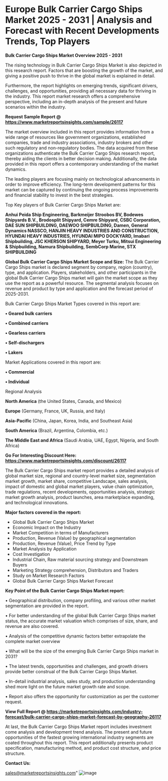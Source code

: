 # Europe Bulk Carrier Cargo Ships Market 2025 - 2031 | Analysis and Forecast with Recent Developments Trends, Top Players

<Strong> Bulk Carrier Cargo Ships Market Overview 2025 - 2031</strong>

The rising technology in Bulk Carrier Cargo Ships Market is also depicted in this research report. Factors that are boosting the growth of the market, and giving a positive push to thrive in the global market is explained in detail.

Furthermore, the report highlights on emerging trends, significant drivers, challenges, and opportunities, providing all necessary data for thriving in the industry. This report market research offers a comprehensive perspective, including an in-depth analysis of the present and future scenarios within the industry.

<strong>Request Sample Report @ <a href=https://www.marketreportsinsights.com/sample/26117>https://www.marketreportsinsights.com/sample/26117</a></strong>

The market overview included in this report provides information from a wide range of resources like government organizations, established companies, trade and industry associations, industry brokers and other such regulatory and non-regulatory bodies. The data acquired from these organizations authenticate the Bulk Carrier Cargo Ships research report, thereby aiding the clients in better decision making. Additionally, the data provided in this report offers a contemporary understanding of the market dynamics.

The leading players are focusing mainly on technological advancements in order to improve efficiency. The long-term development patterns for this market can be captured by continuing the ongoing process improvements and financial stability to invest in the best strategies.

Top Key players of Bulk Carrier Cargo Ships Market are:

<strong>Anhui Peida Ship Engineering, Barkmeijer Stroobos BV, Bodewes Shipyards B.V., Brodosplit Shipyard, Cemre Shipyard, CSBC Corporation, DAE SUN SHIPBUILDING, DAEWOO SHIPBUILDING, Damen, General Dynamics NASSCO, HANJIN HEAVY INDUSTRIES AND CONSTRUCTION, HYUNDAI HEAVY INDUSTRIES, HYUNDAI MIPO DOCKYARD, Imabari Shipbuilding, JSC KHERSON SHIPYARD, Meyer Turku, Mitsui Engineering & Shipbuilding, Namura Shipbuilding, SembCorp Marine, STX SHIPBUILDING</strong>

<strong><b>Global Bulk Carrier Cargo Ships Market Scope and Size:</b></strong>
The Bulk Carrier Cargo Ships market is declared segment by company, region (country), type, and application. Players, stakeholders, and other participants in the global Bulk Carrier Cargo Ships market will gain the market scope as they use the report as a powerful resource. The segmental analysis focuses on revenue and product by type and application and the forecast period of 2025-2031.

Bulk Carrier Cargo Ships Market Types covered in this report are:

<strong>• Geared bulk carriers

• Combined carriers

• Gearless carriers

• Self-dischargers

• Lakers</strong>

Market Applications covered in this report are:

<strong>• Commercial

• Individual</strong> 

Regional Analysis

<strong>North America</strong> (the United States, Canada, and Mexico)

<strong>Europe</strong> (Germany, France, UK, Russia, and Italy)

<strong>Asia-Pacific</strong> (China, Japan, Korea, India, and Southeast Asia)

<strong>South America</strong> (Brazil, Argentina, Colombia, etc.)

<strong>The Middle East and Africa</strong> (Saudi Arabia, UAE, Egypt, Nigeria, and South Africa)

<strong>Go For Interesting Discount Here: <a href=https://www.marketreportsinsights.com/discount/26117>https://www.marketreportsinsights.com/discount/26117</a></strong>

The Bulk Carrier Cargo Ships market report provides a detailed analysis of global market size, regional and country-level market size, segmentation market growth, market share, competitive Landscape, sales analysis, impact of domestic and global market players, value chain optimization, trade regulations, recent developments, opportunities analysis, strategic market growth analysis, product launches, area marketplace expanding, and technological innovations.

<strong><b>Major factors covered in the report:</b></strong>
<ul>
  <li>Global Bulk Carrier Cargo Ships Market </li>
  <li>Economic Impact on the Industry</li>
  <li>Market Competition in terms of Manufacturers</li>
  <li>Production, Revenue (Value) by geographical segmentation</li>
  <li>Production, Revenue (Value), Price Trend by Type</li>
  <li>Market Analysis by Application</li>
  <li>Cost Investigation</li>
  <li>Industrial Chain, Raw material sourcing strategy and Downstream Buyers</li>
  <li>Marketing Strategy comprehension, Distributors and Traders</li>
  <li>Study on Market Research Factors</li>
  <li>Global Bulk Carrier Cargo Ships Market Forecast</li>
</ul>

<strong><b>Key Point of the Bulk Carrier Cargo Ships Market report:</b></strong>

• Geographical distribution, company profiling, and various other market segmentation are provided in the report.

• For better understanding of the global Bulk Carrier Cargo Ships market status, the accurate market valuation which comprises of size, share, and revenue are also covered.

• Analysis of the competitive dynamic factors better extrapolate the complete market overview

• What will be the size of the emerging Bulk Carrier Cargo Ships market in 2031?

• The latest trends, opportunities and challenges, and growth drivers provide better construal of the Bulk Carrier Cargo Ships Market.

• In-detail industrial analysis, sales study, and production understanding shed more light on the future market growth rate and scope.

• Report also offers the opportunity for customization as per the customer request.

<strong><b>View Full Report @ <a href=https://marketreportsinsights.com/industry-forecast/bulk-carrier-cargo-ships-market-forecast-by-geography-26117>https://marketreportsinsights.com/industry-forecast/bulk-carrier-cargo-ships-market-forecast-by-geography-26117</a></b></strong>


At last, the Bulk Carrier Cargo Ships Market report includes investment come analysis and development trend analysis. The present and future opportunities of the fastest growing international industry segments are coated throughout this report. This report additionally presents product specification, manufacturing method, and product cost structure, and price structure.

<strong>Contact Us:</strong>

sales@marketreportsinsights.com"
![image](https://github.com/user-attachments/assets/5ced47d7-1e0b-4435-b062-2b62c40845e9)

